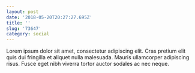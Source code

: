 ```yaml
---
layout: post
date: '2018-05-20T20:27:27.695Z'
title: ''
slug: '73647'
category: social
---
```

Lorem ipsum dolor sit amet, consectetur adipiscing elit. Cras pretium elit quis dui fringilla et aliquet nulla malesuada. Mauris ullamcorper adipiscing risus. Fusce eget nibh viverra tortor auctor sodales ac nec neque. 
